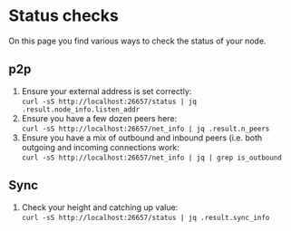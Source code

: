 # Status checks

On this page you find various ways to check the status of your node.

## p2p

1. Ensure your external address is set correctly:\
   `curl -sS http://localhost:26657/status | jq .result.node_info.listen_addr`
2. Ensure you have a few dozen peers here:\
   `curl -sS http://localhost:26657/net_info | jq .result.n_peers`
3. Ensure you have a mix of outbound and inbound peers (i.e. both outgoing and
   incoming connections work:\
   `curl -sS http://localhost:26657/net_info | jq | grep is_outbound`

## Sync

1. Check your height and catching up value:\
   `curl -sS http://localhost:26657/status | jq .result.sync_info`
